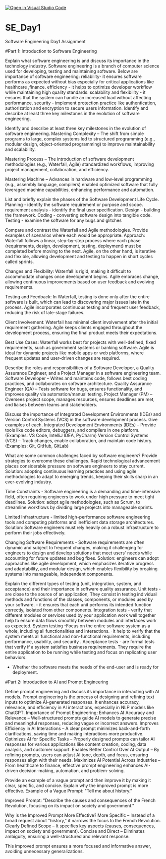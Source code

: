 [![Open in Visual Studio Code](https://classroom.github.com/assets/open-in-vscode-2e0aaae1b6195c2367325f4f02e2d04e9abb55f0b24a779b69b11b9e10269abc.svg)](https://classroom.github.com/online_ide?assignment_repo_id=18389636&assignment_repo_type=AssignmentRepo)
# SE_Day1
Software Engineering Day1 Assignment

#Part 1: Introduction to Software Engineering

Explain what software engineering is and discuss its importance in the technology industry. 
Software engineering is a branch of computer science used for developing, testing and maintaining software.
Below are importance of software engineering:
 reliability- it ensures software performs as expected without bias especially for critical applications like healthcare ,finance. 
 efficiency - it helps to optimize developer workflow while maintaining high quality standards.
 scalability and flexibility - it ensures that the system can handle an increased load without affecting performance.
 security - implement protection practice like authentication, authorization and encryption to secure users information. Identify and describe at least three key milestones in the evolution of software engineering.




Identify and describe at least three key milestones in the evolution of software engineering.
Mastering Complexity – The shift from simple programs to large, complex systems led to structured programming (e.g., modular design, object-oriented programming) to improve maintainability and scalability.

Mastering Process – The introduction of software development methodologies (e.g., Waterfall, Agile) standardized workflows, improving project management, collaboration, and efficiency.

Mastering Machine – Advances in hardware and low-level programming (e.g., assembly language, compilers) enabled optimized software that fully leveraged machine capabilities, enhancing performance and automation.


List and briefly explain the phases of the Software Development Life Cycle.
Planning - identify the software requirement or purpose and scope.
requirement analysis - identify the final user specification. 
Design - building the framework. 
Coding - converting software design into tangible code.
Testing - examine the software for any bugs and glitches


Compare and contrast the Waterfall and Agile methodologies. Provide examples of scenarios where each would be appropriate.
Approach:
Waterfall follows a linear, step-by-step process where each phase (requirements, design, development, testing, deployment) must be completed before moving to the next. Agile, on the other hand, is iterative and flexible, allowing development and testing to happen in short cycles called sprints.

Changes and Flexibility:
Waterfall is rigid, making it difficult to accommodate changes once development begins. Agile embraces change, allowing continuous improvements based on user feedback and evolving requirements.

Testing and Feedback:
In Waterfall, testing is done only after the entire software is built, which can lead to discovering major issues late in the process. Agile incorporates continuous testing and frequent user feedback, reducing the risk of late-stage failures.

Client Involvement:
Waterfall has minimal client involvement after the initial requirement gathering. Agile keeps clients engaged throughout the development process, ensuring the final product meets their expectations.

Best Use Cases:
Waterfall works best for projects with well-defined, fixed requirements, such as government systems or banking software. Agile is ideal for dynamic projects like mobile apps or web platforms, where frequent updates and user-driven changes are required.


Describe the roles and responsibilities of a Software Developer, a Quality Assurance Engineer, and a Project Manager in a software engineering team.
Software Developer – Writes and maintains code, follows best coding practices, and collaborates on software architecture.
Quality Assurance Engineer (QA) – Tests software for bugs, ensures functionality, and improves quality via automation/manual testing.
Project Manager (PM) – Oversees project scope, manages resources, ensures deadlines are met, and liaises between teams and stakeholders.


Discuss the importance of Integrated Development Environments (IDEs) and Version Control Systems (VCS) in the software development process. Give examples of each.
Integrated Development Environments (IDEs) – Provide tools like code editors, debuggers, and compilers in one platform. (Examples: VS Code, IntelliJ IDEA, PyCharm)
Version Control Systems (VCS) – Track changes, enable collaboration, and maintain code history. (Examples: Git, GitHub, GitLab)


What are some common challenges faced by software engineers? Provide strategies to overcome these challenges.
Rapid technological advancement places considerable pressure on software engineers to stay current.
Solution: adopting continuous learning practices and using agile methodologies to adapt to emerging trends, keeping their skills sharp in an ever-evolving industry.

Time Constraints - Software engineering is a demanding and time-intensive field, often requiring engineers to work under high pressure to meet tight deadlines.
Solution: adopt agile methodologies, such as Scrum, to streamline workflows by dividing large projects into manageable sprints.

Limited Infrastructure - limited high-performance software engineering tools and computing platforms and inefficient data storage architectures. 
Solution: Software engineers must rely heavily on a robust infrastructure to perform their jobs effectively.

Changing Software Requirements - Software requirements are often dynamic and subject to frequent changes, making it challenging for engineers to design and develop solutions that meet users' needs while accounting for future updates and bug fixes. 
Solution: engineers can adopt approaches like agile development, which emphasizes iterative progress and adaptability, and modular design, which enables flexibility by breaking systems into manageable, independent components.



Explain the different types of testing (unit, integration, system, and acceptance) and their importance in software quality assurance.
 Unit tests - are close to the source of an application, They consist in testing individual methods and functions of the classes, components, or modules used by your software. - it ensures that each unit performs its intended function correctly, isolated from other components.
 Integration tests - verify that different modules or services used by your application work well together help to ensure data flows smoothly between modules and interfaces work as expected.
 System testing -Focus on the entire software system as a whole, including all functionalities and interactions.
 -It help to verify that the system meets all functional and non-functional requirements, including performance, usability, and security .
 Acceptance tests - are formal tests that verify if a system satisfies business requirements. They require the entire application to be running while testing and focus on replicating user behaviors. 
- Whether the software meets the needs of the end-user and is ready for deployment.


#Part 2: Introduction to AI and Prompt Engineering


Define prompt engineering and discuss its importance in interacting with AI models.
Prompt engineering is the process of designing and refining text inputs to optimize AI-generated responses. It enhances accuracy, relevance, and efficiency in AI interactions, especially in NLP models like ChatGPT.
Importance of Prompt Engineering;
Enhances AI Accuracy and Relevance – Well-structured prompts guide AI models to generate precise and meaningful responses, reducing vague or incorrect answers.
Improves Efficiency in AI Interactions – A clear prompt minimizes back-and-forth clarifications, saving time and making interactions more productive.
Optimizes AI for Specific Tasks – Properly designed prompts can tailor AI responses for various applications like content creation, coding, data analysis, and customer support.
Enables Better Control Over AI Output – By refining prompts, users can adjust AI tone, depth, and focus, ensuring responses align with their needs.
Maximizes AI Potential Across Industries – From healthcare to finance, effective prompt engineering enhances AI-driven decision-making, automation, and problem-solving.


Provide an example of a vague prompt and then improve it by making it clear, specific, and concise. Explain why the improved prompt is more effective.
Example of a Vague Prompt:
"Tell me about history."

Improved Prompt:
"Describe the causes and consequences of the French Revolution, focusing on its impact on society and government."

Why is the Improved Prompt More Effective?
More Specific – Instead of a broad request about "history," it narrows the focus to the French Revolution.
Clearly Defined Scope – It specifies key aspects (causes, consequences, impact on society and government).
Concise and Direct – Eliminates ambiguity, ensuring a well-structured and relevant response.

This improved prompt ensures a more focused and informative answer, avoiding unnecessary generalizations.
